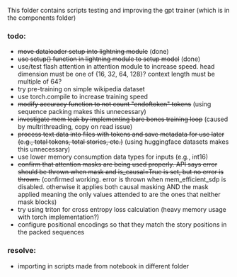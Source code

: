 This folder contains scripts testing and improving the gpt trainer (which is in the components folder)

### todo:
* ~~move dataloader setup into lightning module~~ (done)
* ~~use setup() function in lightning module to setup model~~ (done)
* use/test flash attention in attention module to increase speed. head dimension must be one of {16, 32, 64, 128}? context length must be multiple of 64?
* try pre-training on simple wikipedia dataset
* use torch.compile to increase training speed
* ~~modify accuracy function to not count "endoftoken" tokens~~ (using sequence packing makes this unnecessary)
* ~~investigate mem leak by implementing bare bones training loop~~ (caused by multrithreading, copy on read issue)
* ~~process text data into files with tokens and save metadata for use later (e.g., total tokens, total stories, etc.)~~ (using huggingface datasets makes this unnecessary)
* use lower memory consumption data types for inputs (e.g., int16)
* ~~confirm that attention masks are being used properly. API says error should be thrown when mask and is_causal=True is set, but no error is thrown.~~ (confirmed working. error is thrown when mem_efficient_sdp is disabled. otherwise it applies both causal masking AND the mask applied meaning the only values attended to are the ones that neither mask blocks)
* try using triton for cross entropy loss calculation (heavy memory usage with torch implementation?)
* configure positional encodings so that they match the story positions in the packed sequences

### resolve:
* importing in scripts made from notebook in different folder
